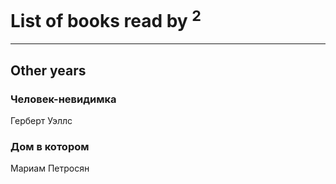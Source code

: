 # List of books read by [](https://my.mail.ru/mail/bytyavka94/)<sup>2</sup>
---

## Other years

### Человек-невидимка
Герберт Уэллс


### Дом в котором
Мариам Петросян



